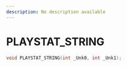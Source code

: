 ```yaml
---
description: No description available 
---
```


# PLAYSTAT_STRING

```cpp
void PLAYSTAT_STRING(int _Unk0, int _Unk1);
```